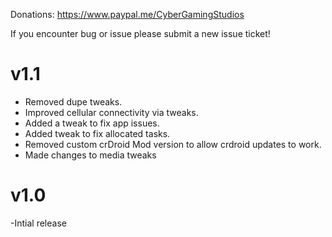 Donations:
https://www.paypal.me/CyberGamingStudios

If you encounter bug or issue please submit a new issue ticket!

# v1.1
- Removed dupe tweaks.
- Improved cellular connectivity via tweaks.
- Added a tweak to fix app issues.
- Added tweak to fix allocated tasks.
- Removed custom crDroid Mod version to allow crdroid updates to work.
- Made changes to media tweaks

# v1.0
-Intial release

